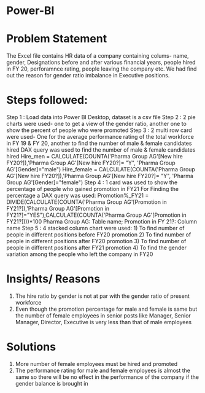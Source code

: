# Power-BI
# Problem Statement
The Excel file contains HR data of a company containing colums- name, gender, Designations before and after various financial years, people hired in FY 20, perforamnce rating, people leaving the company etc. We had find out the reason for gender ratio imbalance in Executive positions.

# Steps followed:
Step 1 : Load data into Power BI Desktop, dataset is a csv file
Step 2 : 2 pie charts were used- one to get a view of the gender ratio, another one to show the percent of people who were promoted
Step 3 : 2 multi row card were used- One for the average performance rating of the total workforce in FY 19 & FY 20, another to find the number of male & female candidates hired
        DAX query was used to find the number of male & female candidates hired
        Hire_men = CALCULATE(COUNTA('Pharma Group AG'[New hire FY20?]),'Pharma Group AG'[New hire FY20?]= "Y", 'Pharma Group AG'[Gender]="male")
        Hire_female = CALCULATE(COUNTA('Pharma Group AG'[New hire FY20?]),'Pharma Group AG'[New hire FY20?]= "Y", 'Pharma Group AG'[Gender]="female")
Step 4 : 1 card was used to show the percentage of people who gained promotion in FY21
        For Finding the percentage a DAX query was used:
        Promotion%_FY21 = DIVIDE(CALCULATE(COUNTA('Pharma Group AG'[Promotion in FY21?]),'Pharma Group AG'[Promotion in FY21?]="YES"),CALCULATE(COUNTA('Pharma Group AG'[Promotion in FY21?])))*100
                                                                            Pharma Group AG: Table name; Promotion in FY 21?: Column name
Step 5 : 4 stacked column chart were used: 1) To find number of people in different positions before FY20 promotion
                                            2) To find number of people in different positions after FY20 promotion
                                            3) To find number of people in different positions after FY21 promotion
                                            4) To find the gender variation among the people who left the company in FY20

# Insights/ Reasons
1) The hire ratio by gender is not at par with the gender ratio of present workforce
2) Even though the promotion percentage for male and female is same but the number of female employees in senior posts like Manager, Senior Manager, Director, Executive is very less than that of male employees

# Solutions
1) More number of female employees must be hired and promoted
2) The performance rating for male and female employees is almost the same so there will be no effect in the performance of the company if the gender balance is brought in
